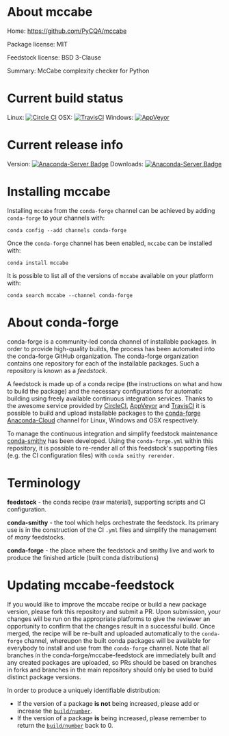 About mccabe
============

Home: https://github.com/PyCQA/mccabe

Package license: MIT

Feedstock license: BSD 3-Clause

Summary: McCabe complexity checker for Python



Current build status
====================

Linux: [![Circle CI](https://circleci.com/gh/conda-forge/mccabe-feedstock.svg?style=shield)](https://circleci.com/gh/conda-forge/mccabe-feedstock)
OSX: [![TravisCI](https://travis-ci.org/conda-forge/mccabe-feedstock.svg?branch=master)](https://travis-ci.org/conda-forge/mccabe-feedstock)
Windows: [![AppVeyor](https://ci.appveyor.com/api/projects/status/github/conda-forge/mccabe-feedstock?svg=True)](https://ci.appveyor.com/project/conda-forge/mccabe-feedstock/branch/master)

Current release info
====================
Version: [![Anaconda-Server Badge](https://anaconda.org/conda-forge/mccabe/badges/version.svg)](https://anaconda.org/conda-forge/mccabe)
Downloads: [![Anaconda-Server Badge](https://anaconda.org/conda-forge/mccabe/badges/downloads.svg)](https://anaconda.org/conda-forge/mccabe)

Installing mccabe
=================

Installing `mccabe` from the `conda-forge` channel can be achieved by adding `conda-forge` to your channels with:

```
conda config --add channels conda-forge
```

Once the `conda-forge` channel has been enabled, `mccabe` can be installed with:

```
conda install mccabe
```

It is possible to list all of the versions of `mccabe` available on your platform with:

```
conda search mccabe --channel conda-forge
```


About conda-forge
=================

conda-forge is a community-led conda channel of installable packages.
In order to provide high-quality builds, the process has been automated into the
conda-forge GitHub organization. The conda-forge organization contains one repository
for each of the installable packages. Such a repository is known as a *feedstock*.

A feedstock is made up of a conda recipe (the instructions on what and how to build
the package) and the necessary configurations for automatic building using freely
available continuous integration services. Thanks to the awesome service provided by
[CircleCI](https://circleci.com/), [AppVeyor](http://www.appveyor.com/)
and [TravisCI](https://travis-ci.org/) it is possible to build and upload installable
packages to the [conda-forge](https://anaconda.org/conda-forge)
[Anaconda-Cloud](http://docs.anaconda.org/) channel for Linux, Windows and OSX respectively.

To manage the continuous integration and simplify feedstock maintenance
[conda-smithy](http://github.com/conda-forge/conda-smithy) has been developed.
Using the ``conda-forge.yml`` within this repository, it is possible to re-render all of
this feedstock's supporting files (e.g. the CI configuration files) with ``conda smithy rerender``.


Terminology
===========

**feedstock** - the conda recipe (raw material), supporting scripts and CI configuration.

**conda-smithy** - the tool which helps orchestrate the feedstock.
                   Its primary use is in the construction of the CI ``.yml`` files
                   and simplify the management of *many* feedstocks.

**conda-forge** - the place where the feedstock and smithy live and work to
                  produce the finished article (built conda distributions)


Updating mccabe-feedstock
=========================

If you would like to improve the mccabe recipe or build a new
package version, please fork this repository and submit a PR. Upon submission,
your changes will be run on the appropriate platforms to give the reviewer an
opportunity to confirm that the changes result in a successful build. Once
merged, the recipe will be re-built and uploaded automatically to the
`conda-forge` channel, whereupon the built conda packages will be available for
everybody to install and use from the `conda-forge` channel.
Note that all branches in the conda-forge/mccabe-feedstock are
immediately built and any created packages are uploaded, so PRs should be based
on branches in forks and branches in the main repository should only be used to
build distinct package versions.

In order to produce a uniquely identifiable distribution:
 * If the version of a package **is not** being increased, please add or increase
   the [``build/number``](http://conda.pydata.org/docs/building/meta-yaml.html#build-number-and-string).
 * If the version of a package **is** being increased, please remember to return
   the [``build/number``](http://conda.pydata.org/docs/building/meta-yaml.html#build-number-and-string)
   back to 0.
